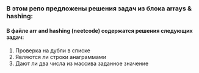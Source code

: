 ### В этом репо предложены решения задач из блока **arrays & hashing**:
#### В файле arr and hashing (neetcode) содержатся решения следующих задач:
1. Проверка на дубли в списке
2. Являются ли строки анаграммами
3. Дают ли два числа из массива заданное значение
